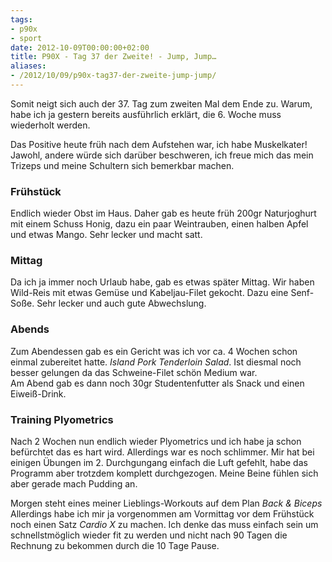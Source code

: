 ```yaml
---
tags:
- p90x
- sport
date: 2012-10-09T00:00:00+02:00
title: P90X - Tag 37 der Zweite! - Jump, Jump…
aliases:
- /2012/10/09/p90x-tag37-der-zweite-jump-jump/
---
```


Somit neigt sich auch der 37. Tag zum zweiten Mal dem Ende zu. Warum, habe ich ja gestern bereits ausführlich erklärt, die 6. Woche muss wiederholt werden.

Das Positive heute früh nach dem Aufstehen war, ich habe Muskelkater! Jawohl, andere würde sich darüber beschweren, ich freue mich das mein Trizeps und meine Schultern sich bemerkbar machen.

### Frühstück
Endlich wieder Obst im Haus. Daher gab es heute früh 200gr Naturjoghurt mit einem Schuss Honig, dazu ein paar Weintrauben, einen halben Apfel und etwas Mango. Sehr lecker und macht satt.

### Mittag
Da ich ja immer noch Urlaub habe, gab es etwas später Mittag. Wir haben Wild-Reis mit etwas Gemüse und Kabeljau-Filet gekocht. Dazu eine Senf-Soße. Sehr lecker und auch gute Abwechslung.

### Abends
Zum Abendessen gab es ein Gericht was ich vor ca. 4 Wochen schon einmal zubereitet hatte. _Island Pork Tenderloin Salad_. Ist diesmal noch besser gelungen da das Schweine-Filet schön Medium war.   
Am Abend gab es dann noch 30gr Studentenfutter als Snack und einen Eiweiß-Drink.

### Training Plyometrics
Nach 2 Wochen nun endlich wieder Plyometrics und ich habe ja schon befürchtet das es hart wird. Allerdings war es noch schlimmer. Mir hat bei einigen Übungen im 2. Durchgungang einfach die Luft gefehlt, habe das Programm aber trotzdem komplett durchgezogen. Meine Beine fühlen sich aber gerade mach Pudding an.

Morgen steht eines meiner Lieblings-Workouts auf dem Plan _Back & Biceps_ Allerdings habe ich mir ja vorgenommen am Vormittag vor dem Frühstück noch einen Satz _Cardio X_ zu machen. Ich denke das muss einfach sein um schnellstmöglich wieder fit zu werden und nicht nach 90 Tagen die Rechnung zu bekommen durch die 10 Tage Pause.

